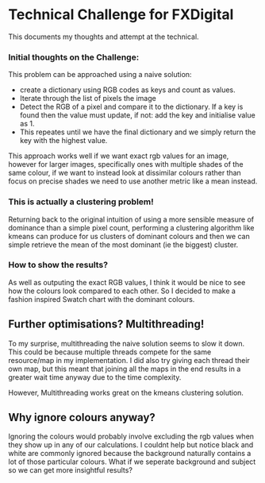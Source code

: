 # Technical Challenge for FXDigital
This documents my thoughts and attempt at the technical.

### Initial thoughts on the Challenge:
This problem can be approached using a naive solution: 
- create a dictionary using RGB codes as keys and count as values. 
- Iterate through the list of pixels the image
- Detect the RGB of a pixel and compare it to the dictionary. If a key is found then the value must update, if not: add the key and initialise value as 1. 
- This repeates until we have the final dictionary and we simply return the key with the highest value.

This approach works well if we want exact rgb values for an image, however for larger images, specifically ones with multiple shades of the same colour, if we want to instead look at dissimilar colours rather than focus on precise shades we need to use another metric like a mean instead.


### This is actually a clustering problem!
Returning back to the original intuition of using a more sensible measure of dominance than a simple pixel count, performing a clustering algorithm like kmeans can produce for us clusters of dominant colours and then we can simple retrieve the mean of the most dominant (ie the biggest) cluster.


### How to show the results?

As well as outputing the exact RGB values, I think it would be nice to see how the colours look compared to each other. So I decided to make a fashion inspired Swatch chart with the dominant colours.

## Further optimisations? Multithreading!

To my surprise, multithreading the naive solution seems to slow it down. This could be because multiple threads compete for the same resource/map in my implementation. I did also try giving each thread their own map, but this meant that joining all the maps in the end results in a greater wait time anyway due to the time complexity.

However, Multithreading works great on the kmeans clustering solution.

## Why ignore colours anyway? 

Ignoring the colours would probably involve excluding the rgb values when they show up in any of our calculations. I couldnt help but notice black and white are commonly ignored because the background naturally contains a lot of those particular colours. What if we seperate background and subject so we can get more insightful results?